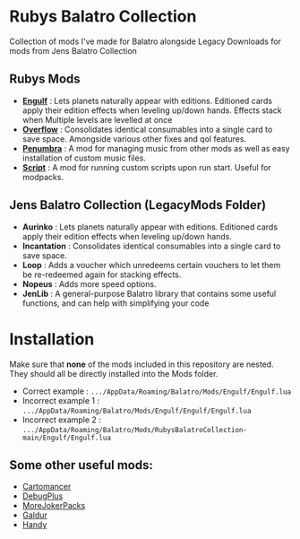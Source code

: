 # Rubys Balatro Collection
Collection of mods I've made for Balatro alongside Legacy Downloads for mods from Jens Balatro Collection

## Rubys Mods
- **[Engulf](https://github.com/lord-ruby/Engulf)** : Lets planets naturally appear with editions. Editioned cards apply their edition effects when leveling up/down hands. Effects stack when Multiple levels are levelled at once
- **[Overflow](https://github.com/lord-ruby/Overflow)** : Consolidates identical consumables into a single card to save space. Amongside various other fixes and qol features.
- **[Penumbra](https://github.com/lord-ruby/Penumbra)** : A mod for managing music from other mods as well as easy installation of custom music files.
- **[Script](https://github.com/lord-ruby/Script)** : A mod for running custom scripts upon run start. Useful for modpacks.


## Jens Balatro Collection (LegacyMods Folder)
- **Aurinko** : Lets planets naturally appear with editions. Editioned cards apply their edition effects when leveling up/down hands.
- **Incantation** : Consolidates identical consumables into a single card to save space.
- **Loop** : Adds a voucher which unredeems certain vouchers to let them be re-redeemed again for stacking effects.
- **Nopeus** : Adds more speed options.
- **JenLib** : A general-purpose Balatro library that contains some useful functions, and can help with simplifying your code

# Installation

Make sure that **none** of the mods included in this repository are nested. They should all be directly installed into the Mods folder.

- Correct example : `.../AppData/Roaming/Balatro/Mods/Engulf/Engulf.lua`
- Incorrect example 1 : `.../AppData/Roaming/Balatro/Mods/Engulf/Engulf/Engulf.lua`
- Incorrect example 2 : `.../AppData/Roaming/Balatro/Mods/RubysBalatroCollection-main/Engulf/Engulf.lua`

## Some other useful mods:
- [Cartomancer](https://github.com/stupxd/Cartomancer)
- [DebugPlus](https://github.com/WilsontheWolf/DebugPlus)
- [MoreJokerPacks](https://github.com/Samario1/MoreJokerPacks)
- [Galdur](https://github.com/Eremel/Galdur)
- [Handy](https://github.com/SleepyG11/HandyBalatro)
